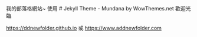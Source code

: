 我的部落格網站~ 使用 # Jekyll Theme - Mundana by WowThemes.net
歡迎光臨

https://ddnewfolder.github.io
或
https://www.addnewfolder.com


